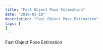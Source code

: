 ```yaml
---
title: "Fast Object Pose Estimation"
date: "2019-03-10"
description: "Fast Object Pose Estimation"
tags: [
]
---
```


Fast Object Pose Estimation
